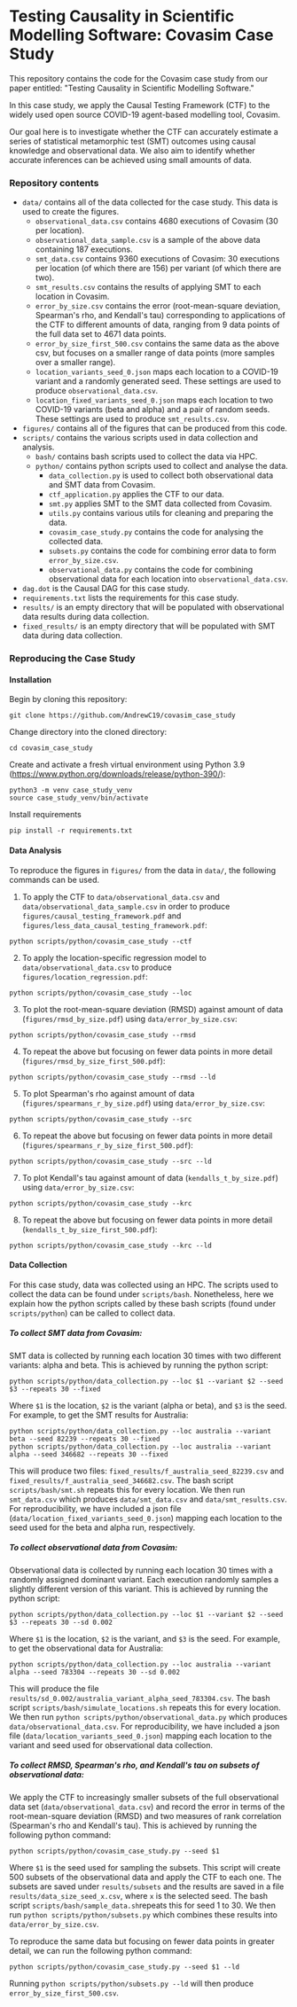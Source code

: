 # Testing Causality in Scientific Modelling Software: Covasim Case Study

This repository contains the code for the Covasim case study from our paper entitled: "Testing Causality in Scientific Modelling Software."

In this case study, we apply the Causal Testing Framework (CTF) to the widely used open source COVID-19 agent-based modelling tool, Covasim.

Our goal here is to investigate whether the CTF can accurately estimate a series of statistical metamorphic
test (SMT) outcomes using causal knowledge and observational data. We also aim to identify whether accurate inferences can be achieved using 
small amounts of data.

### Repository contents
- `data/` contains all of the data collected for the case study. This data is used to create the figures.
  - `observational_data.csv` contains 4680 executions of Covasim (30 per location).
  - `observational_data_sample.csv` is a sample of the above data containing 187 executions.
  - `smt_data.csv` contains 9360 executions of Covasim: 30 executions per location (of which there are 156) per variant (of which there are two).
  - `smt_results.csv` contains the results of applying SMT to each location in Covasim.
  - `error_by_size.csv` contains the error (root-mean-square deviation, Spearman's rho, and Kendall's tau) corresponding to applications of the CTF to different amounts of data, ranging from 9 data points of the full data set to 4671 data points.
  - `error_by_size_first_500.csv` contains the same data as the above csv, but focuses on a smaller range of data points (more samples over a smaller range).
  - `location_variants_seed_0.json` maps each location to a COVID-19 variant and a randomly generated seed. These settings are used to produce `observational_data.csv`.
  - `location_fixed_variants_seed_0.json` maps each location to two COVID-19 variants (beta and alpha) and a pair of random seeds. These settings are used to produce `smt_results.csv`.
- `figures/` contains all of the figures that can be produced from this code.
- `scripts/` contains the various scripts used in data collection and analysis.
  - `bash/` contains bash scripts used to collect the data via HPC.
  - `python/` contains python scripts used to collect and analyse the data.
    - `data_collection.py` is used to collect both observational data and SMT data from Covasim.
    - `ctf_application.py` applies the CTF to our data.
    - `smt.py` applies SMT to the SMT data collected from Covasim.
    - `utils.py` contains various utils for cleaning and preparing the data.
    - `covasim_case_study.py` contains the code for analysing the collected data.
    - `subsets.py` contains the code for combining error data to form `error_by_size.csv`.
    - `observational_data.py` contains the code for combining observational data for each location into `observational_data.csv`.
- `dag.dot` is the Causal DAG for this case study.
- `requirements.txt` lists the requirements for this case study.
- `results/` is an empty directory that will be populated with observational data results during data collection.
- `fixed_results/` is an empty directory that will be populated with SMT data during data collection.

### Reproducing the Case Study
#### Installation
Begin by cloning this repository:
```
git clone https://github.com/AndrewC19/covasim_case_study
```

Change directory into the cloned directory:
```
cd covasim_case_study
```

Create and activate a fresh virtual environment using Python 3.9 (https://www.python.org/downloads/release/python-390/):
```
python3 -m venv case_study_venv
source case_study_venv/bin/activate 
```

Install requirements
```
pip install -r requirements.txt
```

#### Data Analysis
To reproduce the figures in `figures/` from the data in `data/`, the following commands can be used.

1) To  apply the CTF to `data/observational_data.csv` and `data/observational_data_sample.csv` in order to produce `figures/causal_testing_framework.pdf` and `figures/less_data_causal_testing_framework.pdf`:
```
python scripts/python/covasim_case_study --ctf
``` 
2) To apply the location-specific regression model to `data/observational_data.csv` to produce `figures/location_regression.pdf`:
```
python scripts/python/covasim_case_study --loc
```
3) To plot the root-mean-square deviation (RMSD) against amount of data (`figures/rmsd_by_size.pdf`) using `data/error_by_size.csv`:
```
python scripts/python/covasim_case_study --rmsd
```
4) To repeat the above but focusing on fewer data points in more detail (`figures/rmsd_by_size_first_500.pdf`):
```
python scripts/python/covasim_case_study --rmsd --ld
```
5) To plot Spearman's rho against amount of data (`figures/spearmans_r_by_size.pdf`) using `data/error_by_size.csv`:
```
python scripts/python/covasim_case_study --src
```
6) To repeat the above but focusing on fewer data points in more detail (`figures/spearmans_r_by_size_first_500.pdf`):
```
python scripts/python/covasim_case_study --src --ld
```
7) To plot Kendall's tau against amount of data (`kendalls_t_by_size.pdf`) using `data/error_by_size.csv`: 
```
python scripts/python/covasim_case_study --krc
```
8) To repeat the above but focusing on fewer data points in more detail (`kendalls_t_by_size_first_500.pdf`):
```
python scripts/python/covasim_case_study --krc --ld
```

#### Data Collection
For this case study, data was collected using an HPC. The scripts used to collect the data can be found under `scripts/bash`. Nonetheless, here we explain how the python scripts called by these bash scripts (found under `scripts/python`) can be called to collect data.

##### To collect SMT data from Covasim:
SMT data is collected by running each location 30 times with two different variants: alpha and beta. This is achieved by running the python script:
```
python scripts/python/data_collection.py --loc $1 --variant $2 --seed $3 --repeats 30 --fixed 
```
Where `$1` is the location, `$2` is the variant (alpha or beta), and `$3` is the seed. For example, to get the SMT results for Australia:
```
python scripts/python/data_collection.py --loc australia --variant beta --seed 82239 --repeats 30 --fixed
python scripts/python/data_collection.py --loc australia --variant alpha --seed 346682 --repeats 30 --fixed
```
This will produce two files: `fixed_results/f_australia_seed_82239.csv` and `fixed_results/f_australia_seed_346682.csv`.
The bash script `scripts/bash/smt.sh` repeats this for every location. We then run `smt_data.csv` which produces `data/smt_data.csv` and `data/smt_results.csv`.
For reproducibility, we have included a json file (`data/location_fixed_variants_seed_0.json`) mapping each location to the seed used for the beta and alpha run, respectively.

##### To collect observational data from Covasim:
Observational data is collected by running each location 30 times with a randomly assigned dominant variant. Each execution randomly samples a slightly different version of this variant. This is achieved by running the python script:
```
python scripts/python/data_collection.py --loc $1 --variant $2 --seed $3 --repeats 30 --sd 0.002
```
Where `$1` is the location, `$2` is the variant, and `$3` is the seed. For example, to get the observational data for Australia:

```
python scripts/python/data_collection.py --loc australia --variant alpha --seed 783304 --repeats 30 --sd 0.002
```
This will produce the file `results/sd_0.002/australia_variant_alpha_seed_783304.csv`.
The bash script `scripts/bash/simulate_locations.sh` repeats this for every location. We then run `python scripts/python/observational_data.py` which produces `data/observational_data.csv`.
For reproducibility, we have included a json file (`data/location_variants_seed_0.json`) mapping each location to the variant and seed used for observational data collection.

##### To collect RMSD, Spearman's rho, and Kendall's tau on subsets of observational data:
We apply the CTF to increasingly smaller subsets of the full observational data set (`data/observational_data.csv`) and record the error 
in terms of the root-mean-square deviation (RMSD) and two measures of rank correlation (Spearman's rho and Kendall's tau).
This is achieved by running the following python command:
```
python scripts/python/covasim_case_study.py --seed $1
```
Where `$1` is the seed used for sampling the subsets.
This script will create 500 subsets of the observational data and apply the CTF to each one.
The subsets are saved under `results/subsets` and the results are saved in a file `results/data_size_seed_x.csv`, where `x` is the selected seed.
The bash script `scripts/bash/sample_data.sh`repeats this for seed 1 to 30. We then run `python scripts/python/subsets.py` which combines these results into `data/error_by_size.csv`.

To reproduce the same data but focusing on fewer data points in greater detail, we can run the following python command:
```
python scripts/python/covasim_case_study.py --seed $1 --ld
```
Running `python scripts/python/subsets.py --ld` will then produce `error_by_size_first_500.csv`.

